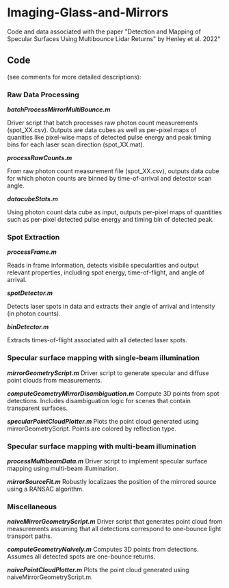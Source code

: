 # Imaging-Glass-and-Mirrors
Code and data associated with the paper "Detection and Mapping of Specular Surfaces Using Multibounce Lidar Returns" by Henley et al. 2022"

## Code 
(see comments for more detailed descriptions):

### Raw Data Processing
  ***batchProcessMirrorMultiBounce.m***
  
  Driver script that batch processes raw photon count measurements (spot_XX.csv).  Outputs are data cubes as well as per-pixel maps of quanities like pixel-wise maps of detected pulse energy and peak timing bins for each laser scan direction (spot_XX.mat).
  
  ***processRawCounts.m***
  
  From raw photon count measurement file (spot_XX.csv), outputs data cube for which photon counts are binned by time-of-arrival and detector scan angle.
  
  ***datacubeStats.m***
  
  Using photon count data cube as input, outputs per-pixel maps of quantities such as per-pixel detected pulse energy and timing bin of detected peak.
    
### Spot Extraction
***processFrame.m***

Reads in frame information, detects visibile specularities and output relevant properties, including spot energy, time-of-flight, and angle of arrival.

***spotDetector.m***

Detects laser spots in data and extracts their angle of arrival and intensity (in photon counts).
 
***binDetector.m***

Extracts times-of-flight associated with all detected laser spots.

### Specular surface mapping with single-beam illumination

***mirrorGeometryScript.m***
Driver script to generate specular and diffuse point clouds from measurements.

***computeGeometryMirrorDisambiguation.m***
Compute 3D points from spot detections.  Includes disambiguation logic for scenes that contain transparent surfaces.

***specularPointCloudPlotter.m***
Plots the point cloud generated using mirrorGeometryScript.  Points are colored by reflection type.

### Specular surface mapping with multi-beam illumination
***processMultibeamData.m***
Driver script to implement specular surface mapping using multi-beam illumination.

***mirrorSourceFit.m***
Robustly localizaes the position of the mirrored source using a RANSAC algorithm.

### Miscellaneous
***naiveMirrorGeometryScript.m***
Driver script that generates point cloud from measurements assuming that all detections correspond to one-bounce light transport paths.       

***computeGeometryNaively.m***
Computes 3D points from detections.  Assumes all detected spots are one-bounce returns.

***naivePointCloudPlotter.m***
Plots the point cloud generated using naiveMirrorGeometryScript.m.
                       

               
                      

